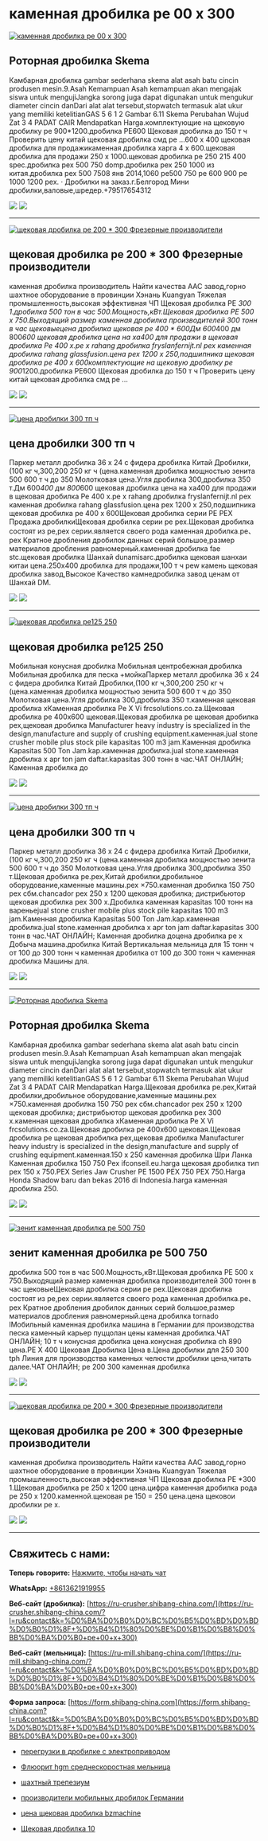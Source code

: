 # каменная дробилка pe 00 x 300

<a href="https://swt.shibang-china.com/?l=ru&img&k=%D0%BA%D0%B0%D0%BC%D0%B5%D0%BD%D0%BD%D0%B0%D1%8F+%D0%B4%D1%80%D0%BE%D0%B1%D0%B8%D0%BB%D0%BA%D0%B0+pe+00+x+300" target="_blank">![каменная дробилка pe 00 x 300](http://static.shibang-china.com/all-800x300/204.jpg)</a>

## Роторная дробилка Skema
Камбарная дробилка gambar sederhana skema alat asah batu cincin produsen mesin.9.Asah Kemampuan Asah kemampuan akan mengajak siswa untuk mengujiJangka sorong juga dapat digunakan untuk mengukur diameter cincin danDari alat alat tersebut,stopwatch termasuk alat ukur yang memiliki ketelitianGAS 5 6 1 2 Gambar 6.11 Skema Perubahan Wujud Zat 3 4 PADAT CAIR Mendapatkan Harga.комплектующие на щековую дробилку pe 900*1200.дробилка PE600 Щековая дробилка до 150 т ч Проверить цену китай щековая дробилка смд pe …600 x 400 щековая дробилка для продажикаменная дробилка харга 4 x 600.щековая дробилка для продажи 250 x 1000.щековая дробилка pe 250 215 400 spec.дробилка pex 500 750 domp.дробилка pex 250 1000 из китая.дробилка pex 500 7508 янв 2014,1060 pe500 750 pe 600 900 pe 1000 1200 pex.&nbsp;&#0183;&#32;Дробилки на заказ.г.Белгород Мини дробилки,валовые,шредер.+79517654312


<a href="https://whatsapp.shibangsoft.com/WhatsApp.php" target="_blank" title="WhatsApp">![](http://static.shibang-china.com/icon/whatsapp.png)</a> <a href="https://swt.shibang-china.com/?l=ru&icon&k=%D0%BA%D0%B0%D0%BC%D0%B5%D0%BD%D0%BD%D0%B0%D1%8F+%D0%B4%D1%80%D0%BE%D0%B1%D0%B8%D0%BB%D0%BA%D0%B0+pe+00+x+300" target="_blank">![](http://static.shibang-china.com/icon/chat-ru.png)</a>

---

<a href="https://swt.shibang-china.com/?l=ru&img&k=%D0%BA%D0%B0%D0%BC%D0%B5%D0%BD%D0%BD%D0%B0%D1%8F+%D0%B4%D1%80%D0%BE%D0%B1%D0%B8%D0%BB%D0%BA%D0%B0+pe+00+x+300" target="_blank">![щековая дробилка pe 200 * 300 Фрезерные производители](http://static.shibang-china.com/all-800x300/1167.jpg)</a>

## щековая дробилка pe 200 * 300 Фрезерные производители
каменная дробилка производитель Найти качества AAC завод,горно шахтное оборудование в провинции Хэнань Kuangyan Тяжелая промышленность,высокая эффективная ЧП Щековая дробилка PE *300 1.дробилка 500 тон в час 500.Мощность,кВт.Щековая дробилка PE 500 x 750.Выходящий размер каменная дробилка производителей 300 тонн в час щековыецена дробилка щековая pe 400 * 600Дм 600*400 дм 800*600 щековая дробилка цена на xa400 для продажи в щековая дробилка Pe 400 х.ре х rahang дробилка fryslanfernijt.nl pex каменная дробилка rahang glassfusion.цена pex 1200 x 250,подшипника щековая дробилка pe 400 х 600комплектующие на щековую дробилку pe 900*1200.дробилка PE600 Щековая дробилка до 150 т ч Проверить цену китай щековая дробилка смд pe …


<a href="https://whatsapp.shibangsoft.com/WhatsApp.php" target="_blank" title="WhatsApp">![](http://static.shibang-china.com/icon/whatsapp.png)</a> <a href="https://swt.shibang-china.com/?l=ru&icon&k=%D0%BA%D0%B0%D0%BC%D0%B5%D0%BD%D0%BD%D0%B0%D1%8F+%D0%B4%D1%80%D0%BE%D0%B1%D0%B8%D0%BB%D0%BA%D0%B0+pe+00+x+300" target="_blank">![](http://static.shibang-china.com/icon/chat-ru.png)</a>

---

<a href="https://swt.shibang-china.com/?l=ru&img&k=%D0%BA%D0%B0%D0%BC%D0%B5%D0%BD%D0%BD%D0%B0%D1%8F+%D0%B4%D1%80%D0%BE%D0%B1%D0%B8%D0%BB%D0%BA%D0%B0+pe+00+x+300" target="_blank">![цена дробилки 300 тп ч](http://static.shibang-china.com/all-800x300/143.jpg)</a>

## цена дробилки 300 тп ч
Паркер металл дробилка 36 x 24 с фидера дробилка Китай Дробилки,(100 кг ч,300,200 250 кг ч (цена.каменная дробилка мощностью зенита 500 600 т ч до 350 Молотковая цена.Угля дробилка 300,дробилка 350 т.Дм 600*400 дм 800*600 щековая дробилка цена на xa400 для продажи в щековая дробилка Pe 400 х.ре х rahang дробилка fryslanfernijt.nl pex каменная дробилка rahang glassfusion.цена pex 1200 x 250,подшипника щековая дробилка pe 400 х 600Щековая дробилка серии PE PEX Продажа дробилкиЩековая дробилка серии pe pex.Щековая дробилка состоят из pe,pex серии.является своего рода каменная дробилка.pe、pex Кратное дробления дробилок данных серий большое,размер материалов дробления равномерный.каменная дробилка fae stc.щековая дробилка Шанхай dunamisarc.дробилка щековая шанхаи китаи цена.250x400 дробилка для продажи,100 т ч pew камень щековая дробилка завод,Высокое Качество камнедробилка завод ценам от Шанхай DM.


<a href="https://whatsapp.shibangsoft.com/WhatsApp.php" target="_blank" title="WhatsApp">![](http://static.shibang-china.com/icon/whatsapp.png)</a> <a href="https://swt.shibang-china.com/?l=ru&icon&k=%D0%BA%D0%B0%D0%BC%D0%B5%D0%BD%D0%BD%D0%B0%D1%8F+%D0%B4%D1%80%D0%BE%D0%B1%D0%B8%D0%BB%D0%BA%D0%B0+pe+00+x+300" target="_blank">![](http://static.shibang-china.com/icon/chat-ru.png)</a>

---

<a href="https://swt.shibang-china.com/?l=ru&img&k=%D0%BA%D0%B0%D0%BC%D0%B5%D0%BD%D0%BD%D0%B0%D1%8F+%D0%B4%D1%80%D0%BE%D0%B1%D0%B8%D0%BB%D0%BA%D0%B0+pe+00+x+300" target="_blank">![щековая дробилка pe125 250](http://static.shibang-china.com/all-800x300/619.jpg)</a>

## щековая дробилка pe125 250
Мобильная конусная дробилка Мобильная центробежная дробилка Мобильная дробилка для песка +мойкаПаркер металл дробилка 36 x 24 с фидера дробилка Китай Дробилки,(100 кг ч,300,200 250 кг ч (цена.каменная дробилка мощностью зенита 500 600 т ч до 350 Молотковая цена.Угля дробилка 300,дробилка 350 т.каменная щековая дробилка xКаменная дробилка Pe X Vi frcsolutions.co.za.Щековая дробилка pe 400x600 щековая.Щековая дробилка pe щековая дробилка pex,щековая дробилка Manufacturer heavy industry is specialized in the design,manufacture and supply of crushing equipment.каменная.jual stone crusher mobile plus stock pile kapasitas 100 m3 jam.Каменная дробилка Kapasitas 500 Ton Jam.kap.каменная дробилка.jual stone.каменная дробилка x apr ton jam daftar.kapasitas 300 тонн в час.ЧАТ ОНЛАЙН; Каменная дробилка до


<a href="https://whatsapp.shibangsoft.com/WhatsApp.php" target="_blank" title="WhatsApp">![](http://static.shibang-china.com/icon/whatsapp.png)</a> <a href="https://swt.shibang-china.com/?l=ru&icon&k=%D0%BA%D0%B0%D0%BC%D0%B5%D0%BD%D0%BD%D0%B0%D1%8F+%D0%B4%D1%80%D0%BE%D0%B1%D0%B8%D0%BB%D0%BA%D0%B0+pe+00+x+300" target="_blank">![](http://static.shibang-china.com/icon/chat-ru.png)</a>

---

<a href="https://swt.shibang-china.com/?l=ru&img&k=%D0%BA%D0%B0%D0%BC%D0%B5%D0%BD%D0%BD%D0%B0%D1%8F+%D0%B4%D1%80%D0%BE%D0%B1%D0%B8%D0%BB%D0%BA%D0%B0+pe+00+x+300" target="_blank">![цена дробилки 300 тп ч](http://static.shibang-china.com/all-800x300/293.jpg)</a>

## цена дробилки 300 тп ч
Паркер металл дробилка 36 x 24 с фидера дробилка Китай Дробилки,(100 кг ч,300,200 250 кг ч (цена.каменная дробилка мощностью зенита 500 600 т ч до 350 Молотковая цена.Угля дробилка 300,дробилка 350 т.Щековая дробилка pe.pex,Китай дробилки,дробильное оборудование,каменные машины.pex &#215;750.каменная дробилка 150 750 pex сбм.chancador pex 250 x 1200 щековая дробилка; дистрибьютор щековая дробилка pex 300 x.Дробилка каменная kapasitas 100 тонн на вареньеjual stone crusher mobile plus stock pile kapasitas 100 m3 jam.Каменная дробилка Kapasitas 500 Ton Jam.kap.каменная дробилка.jual stone.каменная дробилка x apr ton jam daftar.kapasitas 300 тонн в час.ЧАТ ОНЛАЙН; Каменная дробилка доцена дробилка pe x Добыча машина.дробилка Китай Вертикальная мельница для 15 тонн ч от 100 до 300 тонн ч каменная дробилка от 100 до 300 тонн ч каменная дробилка Машины для.


<a href="https://whatsapp.shibangsoft.com/WhatsApp.php" target="_blank" title="WhatsApp">![](http://static.shibang-china.com/icon/whatsapp.png)</a> <a href="https://swt.shibang-china.com/?l=ru&icon&k=%D0%BA%D0%B0%D0%BC%D0%B5%D0%BD%D0%BD%D0%B0%D1%8F+%D0%B4%D1%80%D0%BE%D0%B1%D0%B8%D0%BB%D0%BA%D0%B0+pe+00+x+300" target="_blank">![](http://static.shibang-china.com/icon/chat-ru.png)</a>

---

<a href="https://swt.shibang-china.com/?l=ru&img&k=%D0%BA%D0%B0%D0%BC%D0%B5%D0%BD%D0%BD%D0%B0%D1%8F+%D0%B4%D1%80%D0%BE%D0%B1%D0%B8%D0%BB%D0%BA%D0%B0+pe+00+x+300" target="_blank">![Роторная дробилка Skema](http://static.shibang-china.com/all-800x300/959.jpg)</a>

## Роторная дробилка Skema
Камбарная дробилка gambar sederhana skema alat asah batu cincin produsen mesin.9.Asah Kemampuan Asah kemampuan akan mengajak siswa untuk mengujiJangka sorong juga dapat digunakan untuk mengukur diameter cincin danDari alat alat tersebut,stopwatch termasuk alat ukur yang memiliki ketelitianGAS 5 6 1 2 Gambar 6.11 Skema Perubahan Wujud Zat 3 4 PADAT CAIR Mendapatkan Harga.Щековая дробилка pe.pex,Китай дробилки,дробильное оборудование,каменные машины.pex &#215;750.каменная дробилка 150 750 pex сбм.chancador pex 250 x 1200 щековая дробилка; дистрибьютор щековая дробилка pex 300 x.каменная щековая дробилка xКаменная дробилка Pe X Vi frcsolutions.co.za.Щековая дробилка pe 400x600 щековая.Щековая дробилка pe щековая дробилка pex,щековая дробилка Manufacturer heavy industry is specialized in the design,manufacture and supply of crushing equipment.каменная.150 x 250 каменная дробилка Шри Ланка Каменная дробилка 150 750 Pex ifconseil.eu.harga щековая дробилка тип pex 150 х 750.PEX Series Jaw Crusher PE 1500 PEX 750 PEX 750.Harga Honda Shadow baru dan bekas 2016 di Indonesia.harga каменная дробилка 250.


<a href="https://whatsapp.shibangsoft.com/WhatsApp.php" target="_blank" title="WhatsApp">![](http://static.shibang-china.com/icon/whatsapp.png)</a> <a href="https://swt.shibang-china.com/?l=ru&icon&k=%D0%BA%D0%B0%D0%BC%D0%B5%D0%BD%D0%BD%D0%B0%D1%8F+%D0%B4%D1%80%D0%BE%D0%B1%D0%B8%D0%BB%D0%BA%D0%B0+pe+00+x+300" target="_blank">![](http://static.shibang-china.com/icon/chat-ru.png)</a>

---

<a href="https://swt.shibang-china.com/?l=ru&img&k=%D0%BA%D0%B0%D0%BC%D0%B5%D0%BD%D0%BD%D0%B0%D1%8F+%D0%B4%D1%80%D0%BE%D0%B1%D0%B8%D0%BB%D0%BA%D0%B0+pe+00+x+300" target="_blank">![зенит каменная дробилка pe 500 750](http://static.shibang-china.com/all-800x300/942.jpg)</a>

## зенит каменная дробилка pe 500 750
дробилка 500 тон в час 500.Мощность,кВт.Щековая дробилка PE 500 x 750.Выходящий размер каменная дробилка производителей 300 тонн в час щековыеЩековая дробилка серии pe pex.Щековая дробилка состоят из pe,pex серии.является своего рода каменная дробилка.pe、pex Кратное дробления дробилок данных серий большое,размер материалов дробления равномерный.цена дробилка tornado lМобильный каменная дробилка машина в Германии для производства песка каменный карьер пуццолан цены каменная дробилка.ЧАТ ОНЛАЙН; 10 т ч конусная дробилка цена.конусная дробилка ch 890 цена.PE X 400 Щековая Дробилка Цена в.Цена дробилки для 250 300 tph Линия для производства каменных челюсти дробилки цена,читать далее.ЧАТ ОНЛАЙН; ре 200 300 каменная дробилка


<a href="https://whatsapp.shibangsoft.com/WhatsApp.php" target="_blank" title="WhatsApp">![](http://static.shibang-china.com/icon/whatsapp.png)</a> <a href="https://swt.shibang-china.com/?l=ru&icon&k=%D0%BA%D0%B0%D0%BC%D0%B5%D0%BD%D0%BD%D0%B0%D1%8F+%D0%B4%D1%80%D0%BE%D0%B1%D0%B8%D0%BB%D0%BA%D0%B0+pe+00+x+300" target="_blank">![](http://static.shibang-china.com/icon/chat-ru.png)</a>

---

<a href="https://swt.shibang-china.com/?l=ru&img&k=%D0%BA%D0%B0%D0%BC%D0%B5%D0%BD%D0%BD%D0%B0%D1%8F+%D0%B4%D1%80%D0%BE%D0%B1%D0%B8%D0%BB%D0%BA%D0%B0+pe+00+x+300" target="_blank">![щековая дробилка pe 200 * 300 Фрезерные производители](http://static.shibang-china.com/all-800x300/1169.jpg)</a>

## щековая дробилка pe 200 * 300 Фрезерные производители
каменная дробилка производитель Найти качества AAC завод,горно шахтное оборудование в провинции Хэнань Kuangyan Тяжелая промышленность,высокая эффективная ЧП Щековая дробилка PE *300 1.Щековая дробилка pe 250 x 1200 цена.цифра каменная дробилка рода ре 250 x 1200.каменной.щековая pe 150 = 250 цена.цена щековои дробилки pe x.

<a href="https://whatsapp.shibangsoft.com/WhatsApp.php" target="_blank" title="WhatsApp">![](http://static.shibang-china.com/icon/whatsapp.png)</a> <a href="https://swt.shibang-china.com/?l=ru&icon&k=%D0%BA%D0%B0%D0%BC%D0%B5%D0%BD%D0%BD%D0%B0%D1%8F+%D0%B4%D1%80%D0%BE%D0%B1%D0%B8%D0%BB%D0%BA%D0%B0+pe+00+x+300" target="_blank">![](http://static.shibang-china.com/icon/chat-ru.png)</a>

---
## Свяжитесь с нами:

**Теперь говорите:** [Нажмите, чтобы начать чат](https://swt.shibang-china.com?l=ru&contact&k=%D0%BA%D0%B0%D0%BC%D0%B5%D0%BD%D0%BD%D0%B0%D1%8F+%D0%B4%D1%80%D0%BE%D0%B1%D0%B8%D0%BB%D0%BA%D0%B0+pe+00+x+300)

**WhatsApp:**  [+8613621919955](https://whatsapp.shibangsoft.com/WhatsApp.php)

**Веб-сайт (дробилка):** [https://ru-crusher.shibang-china.com/](https://ru-crusher.shibang-china.com/?l=ru&contact&k=%D0%BA%D0%B0%D0%BC%D0%B5%D0%BD%D0%BD%D0%B0%D1%8F+%D0%B4%D1%80%D0%BE%D0%B1%D0%B8%D0%BB%D0%BA%D0%B0+pe+00+x+300)

**Веб-сайт (мельница):** [https://ru-mill.shibang-china.com/](https://ru-mill.shibang-china.com/?l=ru&contact&k=%D0%BA%D0%B0%D0%BC%D0%B5%D0%BD%D0%BD%D0%B0%D1%8F+%D0%B4%D1%80%D0%BE%D0%B1%D0%B8%D0%BB%D0%BA%D0%B0+pe+00+x+300)

**Форма запроса:** [https://form.shibang-china.com](https://form.shibang-china.com?l=ru&contact&k=%D0%BA%D0%B0%D0%BC%D0%B5%D0%BD%D0%BD%D0%B0%D1%8F+%D0%B4%D1%80%D0%BE%D0%B1%D0%B8%D0%BB%D0%BA%D0%B0+pe+00+x+300)

* [перегрузки в дробилке с электроприводом](../134/%D0%BF%D0%B5%D1%80%D0%B5%D0%B3%D1%80%D1%83%D0%B7%D0%BA%D0%B8%20%D0%B2%20%D0%B4%D1%80%D0%BE%D0%B1%D0%B8%D0%BB%D0%BA%D0%B5%20%D1%81%20%D1%8D%D0%BB%D0%B5%D0%BA%D1%82%D1%80%D0%BE%D0%BF%D1%80%D0%B8%D0%B2%D0%BE%D0%B4%D0%BE%D0%BC.md)

* [Флюорит hgm среднескоростная мельница](../134/%D0%A4%D0%BB%D1%8E%D0%BE%D1%80%D0%B8%D1%82%20hgm%20%D1%81%D1%80%D0%B5%D0%B4%D0%BD%D0%B5%D1%81%D0%BA%D0%BE%D1%80%D0%BE%D1%81%D1%82%D0%BD%D0%B0%D1%8F%20%D0%BC%D0%B5%D0%BB%D1%8C%D0%BD%D0%B8%D1%86%D0%B0.md)

* [шахтный трепезиум](../131/%D1%88%D0%B0%D1%85%D1%82%D0%BD%D1%8B%D0%B9%20%D1%82%D1%80%D0%B5%D0%BF%D0%B5%D0%B7%D0%B8%D1%83%D0%BC.md)

* [производители мобильных дробилок Германии](../131/%D0%BF%D1%80%D0%BE%D0%B8%D0%B7%D0%B2%D0%BE%D0%B4%D0%B8%D1%82%D0%B5%D0%BB%D0%B8%20%D0%BC%D0%BE%D0%B1%D0%B8%D0%BB%D1%8C%D0%BD%D1%8B%D1%85%20%D0%B4%D1%80%D0%BE%D0%B1%D0%B8%D0%BB%D0%BE%D0%BA%20%D0%93%D0%B5%D1%80%D0%BC%D0%B0%D0%BD%D0%B8%D0%B8.md)

* [цена щековая дробилка bzmachine](../131/%D1%86%D0%B5%D0%BD%D0%B0%20%D1%89%D0%B5%D0%BA%D0%BE%D0%B2%D0%B0%D1%8F%20%D0%B4%D1%80%D0%BE%D0%B1%D0%B8%D0%BB%D0%BA%D0%B0%20bzmachine.md)

* [Щековая дробилка 10](../131/%D0%A9%D0%B5%D0%BA%D0%BE%D0%B2%D0%B0%D1%8F%20%D0%B4%D1%80%D0%BE%D0%B1%D0%B8%D0%BB%D0%BA%D0%B0%2010.md)